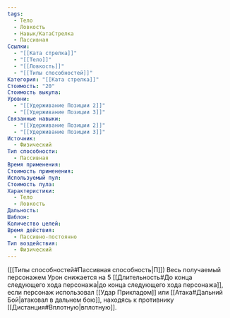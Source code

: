 ```yaml
---
tags:
  - Тело
  - Ловкость
  - Навык/КатаСтрелка
  - Пассивная
Ссылки:
  - "[[Ката стрелка]]"
  - "[[Тело]]"
  - "[[Ловкость]]"
  - "[[Типы способностей]]"
Категория: "[[Ката стрелка]]"
Стоимость: "20"
Стоимость выкупа: 
Уровни:
  - "[[Удерживание Позиции 2]]"
  - "[[Удерживание Позиции 3]]"
Связанные навыки:
  - "[[Удерживание Позиции 2]]"
  - "[[Удерживание Позиции 3]]"
Источник:
  - Физический
Тип способности:
  - Пассивная
Время применения: 
Стоимость применения: 
Используемый пул: 
Стоимость пула: 
Характеристики:
  - Тело
  - Ловкость
Дальность: 
Шаблон: 
Количество целей: 
Время действия:
  - Пассивно-постоянно
Тип воздействия:
  - Физический
---
```

([[Типы способностей#Пассивная способность|П]]) Весь получаемый персонажем Урон снижается на 5 [[Длительность#До конца следующего хода персонажа|до конца следующего хода персонажа]], если персонаж использовал [[Удар Прикладом]] или [[Атака#Дальний Бой|атаковал в дальнем бою]], находясь к противнику [[Дистанция#Вплотную|вплотную]].
